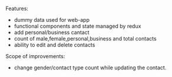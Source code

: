 Features:

- dummy data used for web-app
- functional components and state managed by redux
- add personal/business cantact
- count of male,female,personal,business and total contacts
- ability to edit and delete contacts

Scope of improvements:

- change gender/contact type count while updating the contact.
